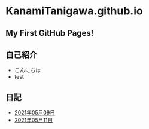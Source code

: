 # KanamiTanigawa.github.io

## My First GitHub Pages!
  
## 自己紹介
- こんにちは
- test

## 日記
- [2021年05月09日](/20210509.html)
- [2021年05月11日](/20210511.html)
